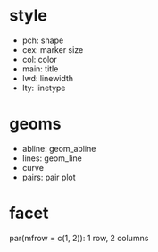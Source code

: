 # style
- pch: shape
- cex: marker size
- col: color
- main: title
- lwd: linewidth
- lty: linetype
# geoms
- abline: geom_abline
- lines: geom_line
- curve
- pairs: pair plot

# facet
par(mfrow = c(1, 2)): 1 row, 2 columns